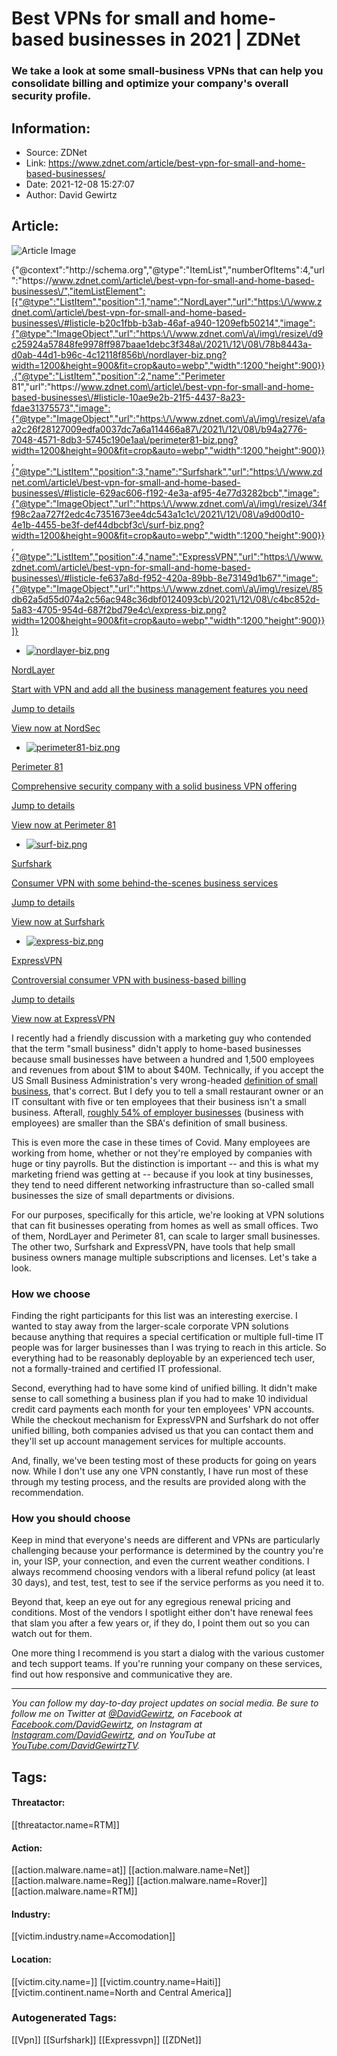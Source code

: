 # Best VPNs for small and home-based businesses in 2021 | ZDNet
### We take a look at some small-business VPNs that can help you consolidate billing and optimize your company's overall security profile.

## Information:
+ Source: ZDNet
+ Link: https://www.zdnet.com/article/best-vpn-for-small-and-home-based-businesses/
+ Date: 2021-12-08 15:27:07
+ Author: David Gewirtz


## Article:
![Article Image](https://www.zdnet.com/a/img/resize/7181d180f283f5df37bd3dab5fa91765fb8d0576/2021/09/03/480b69f4-89a3-4338-85c7-a898aef5bd51/shutterstock-1935153176.jpg?width=770&height=578&fit=crop&auto=webp)


{"@context":"http:\/\/schema.org","@type":"ItemList","numberOfItems":4,"url":"https:\/\/www.zdnet.com\/article\/best-vpn-for-small-and-home-based-businesses\/","itemListElement":[{"@type":"ListItem","position":1,"name":"NordLayer","url":"https:\/\/www.zdnet.com\/article\/best-vpn-for-small-and-home-based-businesses\/#listicle-b20c1fbb-b3ab-46af-a940-1209efb50214","image":{"@type":"ImageObject","url":"https:\/\/www.zdnet.com\/a\/img\/resize\/d9c25924a57848fe9978ff987baae1debc3f348a\/2021\/12\/08\/78b8443a-d0ab-44d1-b96c-4c12118f856b\/nordlayer-biz.png?width=1200&height=900&fit=crop&auto=webp","width":1200,"height":900}},{"@type":"ListItem","position":2,"name":"Perimeter 81","url":"https:\/\/www.zdnet.com\/article\/best-vpn-for-small-and-home-based-businesses\/#listicle-10ae9e2b-21f5-4437-8a23-fdae31375573","image":{"@type":"ImageObject","url":"https:\/\/www.zdnet.com\/a\/img\/resize\/afaa2c26f28127009edfa0037dc7a6a114466a87\/2021\/12\/08\/b94a2776-7048-4571-8db3-5745c190e1aa\/perimeter81-biz.png?width=1200&height=900&fit=crop&auto=webp","width":1200,"height":900}},{"@type":"ListItem","position":3,"name":"Surfshark","url":"https:\/\/www.zdnet.com\/article\/best-vpn-for-small-and-home-based-businesses\/#listicle-629ac606-f192-4e3a-af95-4e77d3282bcb","image":{"@type":"ImageObject","url":"https:\/\/www.zdnet.com\/a\/img\/resize\/34ff98c2aa727f2edc4c7351673ee4dc543a1c1c\/2021\/12\/08\/a9d00d10-4e1b-4455-be3f-def44dbcbf3c\/surf-biz.png?width=1200&height=900&fit=crop&auto=webp","width":1200,"height":900}},{"@type":"ListItem","position":4,"name":"ExpressVPN","url":"https:\/\/www.zdnet.com\/article\/best-vpn-for-small-and-home-based-businesses\/#listicle-fe637a8d-f952-420a-89bb-8e73149d1b67","image":{"@type":"ImageObject","url":"https:\/\/www.zdnet.com\/a\/img\/resize\/85db62a5d55d074a2c56ac948c36dbf0124093cb\/2021\/12\/08\/c4bc852d-5a83-4705-954d-687f2bd79e4c\/express-biz.png?width=1200&height=900&fit=crop&auto=webp","width":1200,"height":900}}]}

* [![nordlayer-biz.png](https://www.zdnet.com/a/img/resize/7bb9704b9e4af9f3688d002788d072a4aad31514/2021/12/08/78b8443a-d0ab-44d1-b96c-4c12118f856b/nordlayer-biz.png?width=70&height=70&fit=crop&auto=webp)](https://nordlayer.com/)


[NordLayer](https://nordlayer.com/) 


[Start with VPN and add all the business management features you need](https://nordlayer.com/) 

[Jump to details](#listicle-b20c1fbb-b3ab-46af-a940-1209efb50214) 

[View now at NordSec](https://nordlayer.com/)
* [![perimeter81-biz.png](https://www.zdnet.com/a/img/resize/30b95977ae6d5f84eabad61adb320e1c65da1247/2021/12/08/b94a2776-7048-4571-8db3-5745c190e1aa/perimeter81-biz.png?width=70&height=70&fit=crop&auto=webp)](https://shareasale.com/r.cfm?b=999&u=514792&m=100200&afftrack=zd-__COM_CLICK_ID__-dtp&urllink=www.perimeter81.com%2F)


[Perimeter 81](https://shareasale.com/r.cfm?b=999&u=514792&m=100200&afftrack=zd-__COM_CLICK_ID__-dtp&urllink=www.perimeter81.com%2F) 


[Comprehensive security company with a solid business VPN offering](https://shareasale.com/r.cfm?b=999&u=514792&m=100200&afftrack=zd-__COM_CLICK_ID__-dtp&urllink=www.perimeter81.com%2F) 

[Jump to details](#listicle-10ae9e2b-21f5-4437-8a23-fdae31375573) 

[View now at Perimeter 81](https://shareasale.com/r.cfm?b=999&u=514792&m=100200&afftrack=zd-__COM_CLICK_ID__-dtp&urllink=www.perimeter81.com%2F)
* [![surf-biz.png](https://www.zdnet.com/a/img/resize/225d935ceee06a7f9fd749f4d91349d3d5cb6abb/2021/12/08/a9d00d10-4e1b-4455-be3f-def44dbcbf3c/surf-biz.png?width=70&height=70&fit=crop&auto=webp)](https://surfshark.com)


[Surfshark](https://surfshark.com) 


[Consumer VPN with some behind-the-scenes business services](https://surfshark.com) 

[Jump to details](#listicle-629ac606-f192-4e3a-af95-4e77d3282bcb) 

[View now at Surfshark](https://surfshark.com)
* [![express-biz.png](https://www.zdnet.com/a/img/resize/e1ef8c46d28d634c2236e2d89c1aa66728976c72/2021/12/08/c4bc852d-5a83-4705-954d-687f2bd79e4c/express-biz.png?width=70&height=70&fit=crop&auto=webp)](https://expressvpn.com)


[ExpressVPN](https://expressvpn.com) 


[Controversial consumer VPN with business-based billing](https://expressvpn.com) 

[Jump to details](#listicle-fe637a8d-f952-420a-89bb-8e73149d1b67) 

[View now at ExpressVPN](https://expressvpn.com)


I recently had a friendly discussion with a marketing guy who contended that the term "small business" didn't apply to home-based businesses because small businesses have between a hundred and 1,500 employees and revenues from about $1M to about $40M. Technically, if you accept the US Small Business Administration's very wrong-headed [definition of small business](https://www.census.gov/library/stories/2021/01/what-is-a-small-business.html), that's correct. But I defy you to tell a small restaurant owner or an IT consultant with five or ten employees that their business isn't a small business. Afterall, [roughly 54% of employer businesses](https://www.census.gov/library/stories/2021/01/what-is-a-small-business.html) (business with employees) are smaller than the SBA's definition of small business. 


This is even more the case in these times of Covid. Many employees are working from home, whether or not they're employed by companies with huge or tiny payrolls. But the distinction is important -- and this is what my marketing friend was getting at -- because if you look at tiny businesses, they tend to need different networking infrastructure than so-called small businesses the size of small departments or divisions. 

For our purposes, specifically for this article, we're looking at VPN solutions that can fit businesses operating from homes as well as small offices. Two of them, NordLayer and Perimeter 81, can scale to larger small businesses. The other two, Surfshark and ExpressVPN, have tools that help small business owners manage multiple subscriptions and licenses. Let's take a look. 

###  How we choose

Finding the right participants for this list was an interesting exercise. I wanted to stay away from the larger-scale corporate VPN solutions because anything that requires a special certification or multiple full-time IT people was for larger businesses than I was trying to reach in this article. So everything had to be reasonably deployable by an experienced tech user, not a formally-trained and certified IT professional. 

Second, everything had to have some kind of unified billing. It didn't make sense to call something a business plan if you had to make 10 individual credit card payments each month for your ten employees' VPN accounts. While the checkout mechanism for ExpressVPN and Surfshark do not offer unified billing, both companies advised us that you can contact them and they'll set up account management services for multiple accounts. 

And, finally, we've been testing most of these products for going on years now. While I don't use any one VPN constantly, I have run most of these through my testing process, and the results are provided along with the recommendation. 

###  How you should choose

Keep in mind that everyone's needs are different and VPNs are particularly challenging because your performance is determined by the country you're in, your ISP, your connection, and even the current weather conditions. I always recommend choosing vendors with a liberal refund policy (at least 30 days), and test, test, test to see if the service performs as you need it to. 






Beyond that, keep an eye out for any egregious renewal pricing and conditions. Most of the vendors I spotlight either don't have renewal fees that slam you after a few years or, if they do, I point them out so you can watch out for them. 

One more thing I recommend is you start a dialog with the various customer and tech support teams. If you're running your company on these services, find out how responsive and communicative they are. 




---

*You can follow my day-to-day project updates on social media. Be sure to follow me on Twitter at [@DavidGewirtz](https://twitter.com/davidgewirtz), on Facebook at [Facebook.com/DavidGewirtz](https://www.facebook.com/davidgewirtz), on Instagram at [Instagram.com/DavidGewirtz](https://www.instagram.com/DavidGewirtz/), and on YouTube at [YouTube.com/DavidGewirtzTV](https://www.youtube.com/user/DavidGewirtzTV).* 





## Tags:

#### Threatactor:
[[threatactor.name=RTM]]

#### Action:
[[action.malware.name=at]] [[action.malware.name=Net]] [[action.malware.name=Reg]] [[action.malware.name=Rover]] [[action.malware.name=RTM]]

#### Industry:
[[victim.industry.name=Accomodation]]

#### Location:
[[victim.city.name=]] [[victim.country.name=Haiti]] [[victim.continent.name=North and Central America]]

### Autogenerated Tags:
[[Vpn]] [[Surfshark]] [[Expressvpn]] [[ZDNet]]

